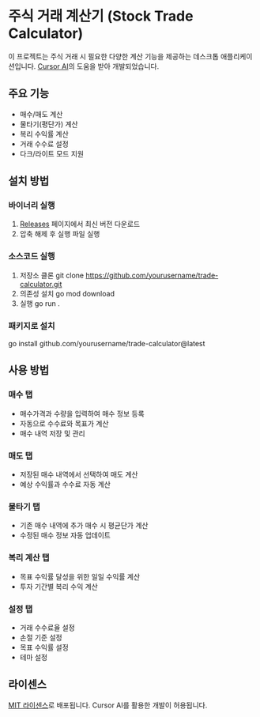 # 주식 거래 계산기 (Stock Trade Calculator)

이 프로젝트는 주식 거래 시 필요한 다양한 계산 기능을 제공하는 데스크톱 애플리케이션입니다. [Cursor AI](https://cursor.sh/)의 도움을 받아 개발되었습니다.

## 주요 기능

- 매수/매도 계산
- 물타기(평단가) 계산
- 복리 수익률 계산
- 거래 수수료 설정
- 다크/라이트 모드 지원

## 설치 방법

### 바이너리 실행
1. [Releases](https://github.com/Socrad95/TradeCalculator/releases) 페이지에서 최신 버전 다운로드
2. 압축 해제 후 실행 파일 실행

### 소스코드 실행
1. 저장소 클론
   git clone https://github.com/yourusername/trade-calculator.git
2. 의존성 설치
   go mod download
3. 실행
   go run .

### 패키지로 설치
go install github.com/yourusername/trade-calculator@latest

## 사용 방법

### 매수 탭
- 매수가격과 수량을 입력하여 매수 정보 등록
- 자동으로 수수료와 목표가 계산
- 매수 내역 저장 및 관리

### 매도 탭
- 저장된 매수 내역에서 선택하여 매도 계산
- 예상 수익률과 수수료 자동 계산

### 물타기 탭
- 기존 매수 내역에 추가 매수 시 평균단가 계산
- 수정된 매수 정보 자동 업데이트

### 복리 계산 탭
- 목표 수익률 달성을 위한 일일 수익률 계산
- 투자 기간별 복리 수익 계산

### 설정 탭
- 거래 수수료율 설정
- 손절 기준 설정
- 목표 수익률 설정
- 테마 설정

## 라이센스

[MIT 라이센스](LICENSE)로 배포됩니다. Cursor AI를 활용한 개발이 허용됩니다.
